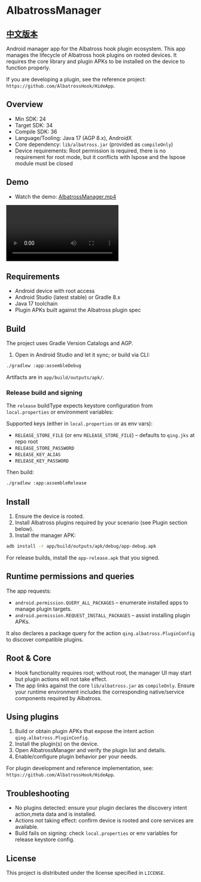 # AlbatrossManager

[中文版本](README_CN.md)
----------------

Android manager app for the Albatross hook plugin ecosystem. This app manages the lifecycle of Albatross hook plugins on rooted devices. It requires the core library and plugin APKs to be installed on the device to function properly.

If you are developing a plugin, see the reference project: `https://github.com/AlbatrossHook/HideApp`.

## Overview

- Min SDK: 24
- Target SDK: 34
- Compile SDK: 36
- Language/Tooling: Java 17 (AGP 8.x), AndroidX
- Core dependency: `lib/albatross.jar` (provided as `compileOnly`)
- Device requirements: Root permission is required, there is no requirement for root mode, but it conflicts with lspose and the lspose module must be closed

## Demo

- Watch the demo: [AlbatrossManager.mp4](AlbatrossManager.mp4)

<video src="AlbatrossManager.mp4" controls preload="metadata" style="max-width: 100%; height: auto;">
  Your browser does not support the video tag. You can download it from the link above.
</video>

## Requirements

- Android device with root access
- Android Studio (latest stable) or Gradle 8.x
- Java 17 toolchain
- Plugin APKs built against the Albatross plugin spec

## Build

The project uses Gradle Version Catalogs and AGP.

1) Open in Android Studio and let it sync; or build via CLI:

```bash
./gradlew :app:assembleDebug
```

Artifacts are in `app/build/outputs/apk/`.

### Release build and signing

The `release` buildType expects keystore configuration from `local.properties` or environment variables:

Supported keys (either in `local.properties` or as env vars):
- `RELEASE_STORE_FILE` (or env `RELEASE_STORE_FILE`) – defaults to `qing.jks` at repo root
- `RELEASE_STORE_PASSWORD`
- `RELEASE_KEY_ALIAS`
- `RELEASE_KEY_PASSWORD`

Then build:

```bash
./gradlew :app:assembleRelease
```

## Install

1) Ensure the device is rooted.
2) Install Albatross plugins required by your scenario (see Plugin section below).
3) Install the manager APK:

```bash
adb install -r app/build/outputs/apk/debug/app-debug.apk
```

For release builds, install the `app-release.apk` that you signed.

## Runtime permissions and queries

The app requests:
- `android.permission.QUERY_ALL_PACKAGES` – enumerate installed apps to manage plugin targets.
- `android.permission.REQUEST_INSTALL_PACKAGES` – assist installing plugin APKs.

It also declares a package query for the action `qing.albatross.PluginConfig` to discover compatible plugins.

## Root & Core

- Hook functionality requires root; without root, the manager UI may start but plugin actions will not take effect.
- The app links against the core `lib/albatross.jar` as `compileOnly`. Ensure your runtime environment includes the corresponding native/service components required by Albatross.

## Using plugins

1) Build or obtain plugin APKs that expose the intent action `qing.albatross.PluginConfig`.
2) Install the plugin(s) on the device.
3) Open AlbatrossManager and verify the plugin list and details.
4) Enable/configure plugin behavior per your needs.

For plugin development and reference implementation, see: `https://github.com/AlbatrossHook/HideApp`.


## Troubleshooting

- No plugins detected: ensure your plugin declares the discovery intent action,meta data and is installed.
- Actions not taking effect: confirm device is rooted and core services are available.
- Build fails on signing: check `local.properties` or env variables for release keystore config.

## License

This project is distributed under the license specified in `LICENSE`.
